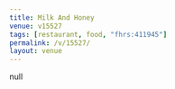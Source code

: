```yaml
---
title: Milk And Honey
venue: v15527
tags: [restaurant, food, "fhrs:411945"]
permalink: /v/15527/
layout: venue
---
```

null